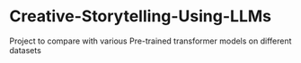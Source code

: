 # Creative-Storytelling-Using-LLMs
Project to compare with various Pre-trained transformer models on different datasets
